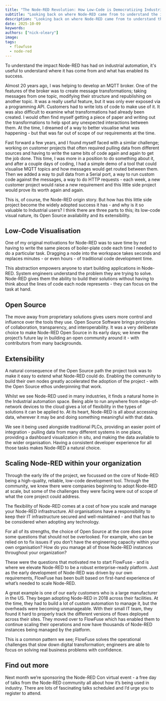 ```yaml
---
title: "The Node-RED Revolution: How Low-Code is Democratizing Industrial Automation"
subtitle: "Looking back on where Node-RED came from to understand the impact it has had on industry"
description: "Looking back on where Node-RED came from to understand the impact it has had on industry"
date: 2025-10-09
keywords: 
authors: ["nick-oleary"]
image:
tags:
  - flowfuse
  - node-red
---
```


To understand the impact Node-RED has had on industrial automation, it's useful to understand where it has come from and what has enabled its success.

<!--more-->

Almost 20 years ago, I was helping to develop an MQTT broker. One of the features of the broker was to create message transformations; taking messages from one topic, modifying their structure and republishing on another topic. It was a really useful feature, but it was only ever exposed via a programming API. Customers had to write lots of code to make use of it. It was also difficult to examine what transformations had already been created. I would often find myself getting a piece of paper and writing out the transformations to help spot any unexpected interactions between them. At the time, I dreamed of a way to better visualise what was happening - but that was far out of scope of our requirements at the time.

Fast forward a few years, and I found myself faced with a similar challenge; working on customer projects that often required pulling data from different sources and having to write the same bits of code again and again to get the job done. This time, I was more in a position to do something about it, and after a couple days of coding, I had a simple demo of a tool that could visualise MQTT topics and how messages would get routed between them. Then we added a way to pull data from a Serial port, a way to run custom code against the messages, a way to do HTTP requests - each week, a new customer project would raise a new requirement and this little side project would prove its worth again and again.

This is, of course, the Node-RED origin story. But how has this little side project become the widely adopted success it has - and why is it so valuable to Industrial users? I think there are three parts to this; its low-code visual nature, its Open Source availability and its extensibility.

## Low-Code Visualisation

One of my original motivations for Node-RED was to save time by not having to write the same pieces of boiler-plate code each time I needed to do a particular task. Dragging a node into the workspace takes seconds and replaces minutes - or even hours - of traditional code development time.

This abstraction empowers anyone to start building applications in Node-RED. System engineers understand the problem they are trying to solve. Node-RED gives them the ability to build their solutions without having to think about the lines of code each node represents - they can focus on the task at hand.

## Open Source

The move away from proprietary solutions gives users more control and influence over the tools they use. Open Source Software brings principles of collaboration, transparency, and interoperability. It was a very deliberate choice to make Node-RED Open Source in its early days; we knew the project’s future lay in building an open community around it - with contributors from many backgrounds.

## Extensibility

A natural consequence of the Open Source path the project took was to make it easy to extend what Node-RED could do. Enabling the community to build their own nodes greatly accelerated the adoption of the project - with the Open Source ethos underpinning that work.

Whilst we see Node-RED used in many industries, it finds a natural home in the Industrial automation space. Being able to run anywhere from edge-of-network devices to the cloud gives a lot of flexibility in the types of solutions it can be applied to. At its heart, Node-RED is all about accessing data, wherever it may be and doing something meaningful with that data.
 
We see it being used alongside traditional PLCs, providing an easier point of integration - pulling data from many different systems in one place, providing a dashboard visualization in situ, and making the data available to the wider organisation. Having a consistent developer experience for all those tasks makes Node-RED a natural choice.

## Scaling Node-RED within your organization

Through the early life of the project, we focussed on the core of Node-RED being a high-quality, reliable, low-code development tool. Through the community, we knew there were companies beginning to adopt Node-RED at scale, but some of the challenges they were facing were out of scope of what the core project could address.

The flexibility of Node-RED comes at a cost of how you scale and manage your Node-RED infrastructure. All organisations have a responsibility to keep their IT infrastructure secured and well-maintained - and that has to be considered when adopting any technology.

For all of its strengths, the choice of Open Source at the core does pose some questions that should not be overlooked. For example, who can be relied on to fix issues if you don’t have the engineering capacity within your own organisation? How do you manage all of those Node-RED instances throughout your organization?

These were the questions that motivated me to start FlowFuse - and is where we elevate Node-RED to be a robust enterprise-ready platform. Just as the early development of Node-RED was driven by our own requirements, FlowFuse has been built based on first-hand experience of what’s needed to scale Node-RED.

A great example is one of our early customers who is a large manufacturer in the US. They began adopting Node-RED in 2018 across their facilities. At the time, they had to build a lot of custom automation to manage it, but the overheads were becoming unmanageable. With their small IT team, they found it hard to properly track the different versions of flows deployed across their sites. They moved over to FlowFuse which has enabled them to continue scaling their operations and now have thousands of Node-RED instances being managed by the platform.

This is a common pattern we see; FlowFuse solves the operational challenges that slow down digital transformation; engineers are able to focus on solving real business problems with confidence.

## Find out more

Next month we’re sponsoring the Node-RED Con virtual event - a free day of talks from the Node-RED community all about how it’s being used in industry. There are lots of fascinating talks scheduled and I’d urge you to register to attend.



